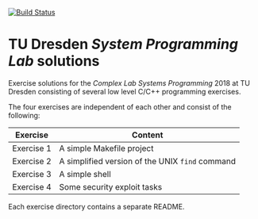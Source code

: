 [![Build Status](https://travis-ci.org/Time0o/TUD_system_programming_lab.svg?branch=devel)](https://travis-ci.org/Time0o/TUD_system_programming_lab)

# TU Dresden _System Programming Lab_ solutions

Exercise solutions for the _Complex Lab Systems Programming_ 2018 at TU
Dresden consisting of several low level C/C++ programming exercises.

The four exercises are independent of each other and consist of the following:

|Exercise   | Content                                         |
|-----------|-------------------------------------------------|
|Exercise 1 | A simple Makefile project                       |
|Exercise 2 | A simplified version of the UNIX `find` command |
|Exercise 3 | A simple shell                                  |
|Exercise 4 | Some security exploit tasks                     |

Each exercise directory contains a separate README.
